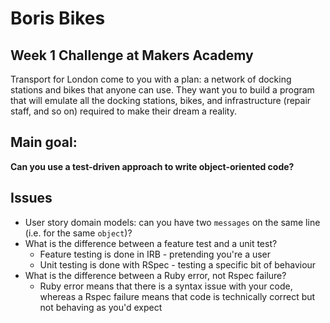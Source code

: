 Boris Bikes
===========

Week 1 Challenge at Makers Academy
----------------------------------

Transport for London come to you with a plan: a network of docking stations and bikes that anyone can use. They want you to build a program that will emulate all the docking stations, bikes, and infrastructure (repair staff, and so on) required to make their dream a reality.

Main goal:
----------

**Can you use a test-driven approach to write object-oriented code?**

Issues
------
- User story domain models: can you have two `messages` on the same line (i.e. for the same `object`)?
- What is the difference between a feature test and a unit test?
  - Feature testing is done in IRB - pretending you're a user
  - Unit testing is done with RSpec - testing a specific bit of behaviour
- What is the difference between a Ruby error, not Rspec failure?
  - Ruby error means that there is a syntax issue with your code, whereas a Rspec failure means that code is technically correct but not behaving as you'd expect
